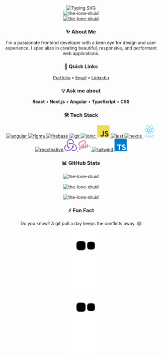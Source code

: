 <div align="center">
  <img src="https://readme-typing-svg.herokuapp.com?font=Fira+Code&weight=600&size=32&duration=4000&pause=1000&color=6366F1&center=true&vCenter=true&width=800&height=100&lines=Hi+👋,+I'm+Zahid+Shaikh;Pixel-perfect+frontend+sorcerer;UI%2FUX+enthusiast;CSS+wizard" alt="Typing SVG" />
</div>

<div align="center">
  <img src="https://komarev.com/ghpvc/?username=the-lone-druid&label=Profile%20views&color=6366F1&style=for-the-badge" alt="the-lone-druid" />
</div>

<div align="center">
  <a href="https://github.com/ryo-ma/github-profile-trophy">
    <img src="https://github-profile-trophy.vercel.app/?username=the-lone-druid&theme=onedark&no-frame=true&no-bg=true&margin-w=4&rank=SECRET,SSS,SS,S,AAA,AA,A,B" alt="the-lone-druid" />
  </a>
</div>

<div align="center">
  <h3>✨ About Me</h3>
  <p>
    I'm a passionate frontend developer with a keen eye for design and user experience. 
    I specialize in creating beautiful, responsive, and performant web applications.
  </p>
</div>

<div align="center">
  <h3>🚀 Quick Links</h3>
  <p>
    <a href="https://www.zahidshaikh.space" target="_blank">Portfolio</a> •
    <a href="mailto:reachtozahid@gmail.com" target="_blank">Email</a> •
    <a href="https://linkedin.com/in/zahid-shaikh-7a4843178" target="_blank">LinkedIn</a>
  </p>
</div>

<div align="center">
  <h3>💡 Ask me about</h3>
  <p>
    <strong>React</strong> • <strong>Next.js</strong> • <strong>Angular</strong> • 
    <strong>TypeScript</strong> • <strong>CSS</strong>
  </p>
</div>

<div align="center">
  <h3>🛠️ Tech Stack</h3>
  <p>
    <a href="https://angular.io" target="_blank" rel="noreferrer">
      <img src="https://angular.io/assets/images/logos/angular/angular.svg" alt="angular" width="40" height="40"/>
    </a>
    <a href="https://www.figma.com/" target="_blank" rel="noreferrer">
      <img src="https://www.vectorlogo.zone/logos/figma/figma-icon.svg" alt="figma" width="40" height="40"/>
    </a>
    <a href="https://firebase.google.com/" target="_blank" rel="noreferrer">
      <img src="https://www.vectorlogo.zone/logos/firebase/firebase-icon.svg" alt="firebase" width="40" height="40"/>
    </a>
    <a href="https://git-scm.com/" target="_blank" rel="noreferrer">
      <img src="https://www.vectorlogo.zone/logos/git-scm/git-scm-icon.svg" alt="git" width="40" height="40"/>
    </a>
    <a href="https://ionicframework.com" target="_blank" rel="noreferrer">
      <img src="https://upload.wikimedia.org/wikipedia/commons/d/d1/Ionic_Logo.svg" alt="ionic" width="40" height="40"/>
    </a>
    <a href="https://developer.mozilla.org/en-US/docs/Web/JavaScript" target="_blank" rel="noreferrer">
      <img src="https://raw.githubusercontent.com/devicons/devicon/master/icons/javascript/javascript-original.svg" alt="javascript" width="40" height="40"/>
    </a>
    <a href="https://jestjs.io" target="_blank" rel="noreferrer">
      <img src="https://www.vectorlogo.zone/logos/jestjsio/jestjsio-icon.svg" alt="jest" width="40" height="40"/>
    </a>
    <a href="https://nextjs.org/" target="_blank" rel="noreferrer">
      <img src="https://cdn.worldvectorlogo.com/logos/nextjs-2.svg" alt="nextjs" width="40" height="40"/>
    </a>
    <a href="https://reactjs.org/" target="_blank" rel="noreferrer">
      <img src="https://raw.githubusercontent.com/devicons/devicon/master/icons/react/react-original-wordmark.svg" alt="react" width="40" height="40"/>
    </a>
    <a href="https://reactnative.dev/" target="_blank" rel="noreferrer">
      <img src="https://reactnative.dev/img/header_logo.svg" alt="reactnative" width="40" height="40"/>
    </a>
    <a href="https://redux.js.org" target="_blank" rel="noreferrer">
      <img src="https://raw.githubusercontent.com/devicons/devicon/master/icons/redux/redux-original.svg" alt="redux" width="40" height="40"/>
    </a>
    <a href="https://sass-lang.com" target="_blank" rel="noreferrer">
      <img src="https://raw.githubusercontent.com/devicons/devicon/master/icons/sass/sass-original.svg" alt="sass" width="40" height="40"/>
    </a>
    <a href="https://tailwindcss.com/" target="_blank" rel="noreferrer">
      <img src="https://www.vectorlogo.zone/logos/tailwindcss/tailwindcss-icon.svg" alt="tailwind" width="40" height="40"/>
    </a>
    <a href="https://www.typescriptlang.org/" target="_blank" rel="noreferrer">
      <img src="https://raw.githubusercontent.com/devicons/devicon/master/icons/typescript/typescript-original.svg" alt="typescript" width="40" height="40"/>
    </a>
  </p>
</div>

<div align="center">
  <h3>📊 GitHub Stats</h3>
  <p>
    <img align="center" src="https://github-readme-stats.vercel.app/api?username=the-lone-druid&show_icons=true&theme=onedark&hide_border=true&hide_rank=true" alt="the-lone-druid" />
  </p>
  <p>
    <img align="center" src="https://github-readme-stats.vercel.app/api/top-langs?username=the-lone-druid&show_icons=true&theme=onedark&hide_border=true&layout=compact&hide=html,css" alt="the-lone-druid" />
  </p>
  <p>
    <img align="center" src="https://github-readme-streak-stats.herokuapp.com/?user=the-lone-druid&theme=onedark&hide_border=true" alt="the-lone-druid" />
  </p>
</div>

<div align="center">
  <h3>⚡ Fun Fact</h3>
  <p>Do you know? A git pull a day keeps the conflicts away. 😄</p>
</div>

<!-- Add a custom background and animation -->
<div align="center">
  <img src="https://raw.githubusercontent.com/The-Lone-Druid/The-Lone-Druid/output/github-contribution-grid-snake.svg" alt="Snake animation" />
</div>

<!-- Add a custom background image -->
<div align="center">
  <img src="https://raw.githubusercontent.com/The-Lone-Druid/The-Lone-Druid/output/github-contribution-grid-snake-dark.svg" alt="Dark snake animation" />
</div>
